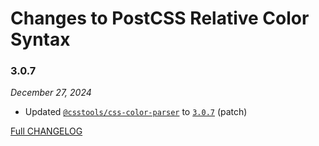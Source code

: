 # Changes to PostCSS Relative Color Syntax

### 3.0.7

_December 27, 2024_

- Updated [`@csstools/css-color-parser`](https://github.com/csstools/postcss-plugins/tree/main/packages/css-color-parser) to [`3.0.7`](https://github.com/csstools/postcss-plugins/tree/main/packages/css-color-parser/CHANGELOG.md#307) (patch)

[Full CHANGELOG](https://github.com/csstools/postcss-plugins/tree/main/plugins/postcss-relative-color-syntax/CHANGELOG.md)
